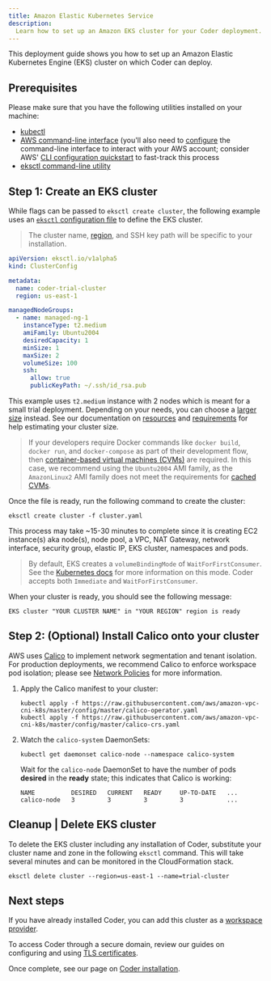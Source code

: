 ```yaml
---
title: Amazon Elastic Kubernetes Service
description:
  Learn how to set up an Amazon EKS cluster for your Coder deployment.
---
```


This deployment guide shows you how to set up an Amazon Elastic Kubernetes
Engine (EKS) cluster on which Coder can deploy.

## Prerequisites

Please make sure that you have the following utilities installed on your
machine:

- [kubectl](https://kubernetes.io/docs/tasks/tools/install-kubectl/)
- [AWS command-line interface](https://docs.aws.amazon.com/cli/latest/userguide/install-cliv2.html)
  (you'll also need to
  [configure](https://docs.aws.amazon.com/cli/latest/userguide/cli-chap-configure.html)
  the command-line interface to interact with your AWS account; consider AWS'
  [CLI configuration quickstart](https://docs.aws.amazon.com/cli/latest/userguide/cli-configure-quickstart.html)
  to fast-track this process
- [eksctl command-line utility](https://docs.aws.amazon.com/eks/latest/userguide/eksctl.html)

## Step 1: Create an EKS cluster

While flags can be passed to `eksctl create cluster`, the following example uses
an [`eksctl` configuration file](https://eksctl.io/usage/schema/) to define the
EKS cluster.

> The cluster name,
> [region](https://docs.aws.amazon.com/AWSEC2/latest/UserGuide/using-regions-availability-zones>.html#concepts-regions),
> and SSH key path will be specific to your installation.

```yaml
apiVersion: eksctl.io/v1alpha5
kind: ClusterConfig

metadata:
  name: coder-trial-cluster
  region: us-east-1

managedNodeGroups:
  - name: managed-ng-1
    instanceType: t2.medium
    amiFamily: Ubuntu2004
    desiredCapacity: 1
    minSize: 1
    maxSize: 2
    volumeSize: 100
    ssh:
      allow: true
      publicKeyPath: ~/.ssh/id_rsa.pub
```

This example uses `t2.medium` instance with 2 nodes which is meant for a small
trial deployment. Depending on your needs, you can choose a
[larger size](https://aws.amazon.com/ec2/instance-types/) instead. See our
documentation on [resources](../../guides/admin/resources.md) and
[requirements](../requirements.md) for help estimating your cluster size.

 > If your developers require Docker commands like `docker build`, `docker run`,
 > and `docker-compose` as part of their development flow, then
 > [container-based virtual machines (CVMs)](../../workspaces/cvms.md) are
 > required. In this case, we recommend using the `Ubuntu2004` AMI family, as
 > the `AmazonLinux2` AMI family does not meet the requirements
 > for [cached CVMs](../../workspace-management/cvms/management#caching).

Once the file is ready, run the following command to create the cluster:

```console
eksctl create cluster -f cluster.yaml
```

This process may take ~15-30 minutes to complete since it is creating EC2
instance(s) aka node(s), node pool, a VPC, NAT Gateway, network interface,
security group, elastic IP, EKS cluster, namespaces and pods.

> By default, EKS creates a `volumeBindingMode` of `WaitForFirstConsumer`. See the
> [Kubernetes docs](https://kubernetes.io/docs/concepts/storage/storage-classes/#volume-binding-mode)
> for more information on this mode. Coder accepts both `Immediate` and `WaitForFirstConsumer`.

When your cluster is ready, you should see the following message:

```console
EKS cluster "YOUR CLUSTER NAME" in "YOUR REGION" region is ready
```

## Step 2: (Optional) Install Calico onto your cluster

AWS uses [Calico](https://docs.amazonaws.cn/en_us/eks/latest/userguide/calico.html)
to implement network segmentation and tenant isolation. For production deployments,
we recommend Calico to enforce workspace pod isolation; please see [Network Policies](../requirements.md#network-policies)
for more information.

1. Apply the Calico manifest to your cluster:

   ```console
   kubectl apply -f https://raw.githubusercontent.com/aws/amazon-vpc-cni-k8s/master/config/master/calico-operator.yaml
   kubectl apply -f https://raw.githubusercontent.com/aws/amazon-vpc-cni-k8s/master/config/master/calico-crs.yaml
   ```

1. Watch the `calico-system` DaemonSets:

   ```console
   kubectl get daemonset calico-node --namespace calico-system
   ```

   Wait for the `calico-node` DaemonSet to have the number of pods **desired**
   in the **ready** state; this indicates that Calico is working:

   ```console
   NAME          DESIRED   CURRENT   READY     UP-TO-DATE   ...
   calico-node   3         3         3         3            ...
   ```

## Cleanup | Delete EKS cluster

To delete the EKS cluster including any installation of Coder, substitute your
cluster name and zone in the following `eksctl` command. This will take several
minutes and can be monitored in the CloudFormation stack.

```console
eksctl delete cluster --region=us-east-1 --name=trial-cluster
```

## Next steps

If you have already installed Coder, you can add this cluster as a [workspace
provider](../../admin/workspace-providers/deployment/index.md).

To access Coder through a secure domain, review our guides on configuring and
using [TLS certificates](../../guides/tls-certificates/index.md).

Once complete, see our page on [Coder installation](../installation.md).

